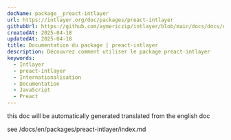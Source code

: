```yaml
---
docName: package__preact-intlayer
url: https://intlayer.org/doc/packages/preact-intlayer
githubUrl: https://github.com/aymericzip/intlayer/blob/main/docs/docs/en/packages/preact-intlayer/index.md
createdAt: 2025-04-18
updatedAt: 2025-04-18
title: Documentation du package | preact-intlayer
description: Découvrez comment utiliser le package preact-intlayer
keywords:
  - Intlayer
  - preact-intlayer
  - Internationalisation
  - Documentation
  - JavaScript
  - Preact
---
```


this doc will be automatically generated translated from the english doc

see /docs/en/packages/preact-intlayer/index.md
